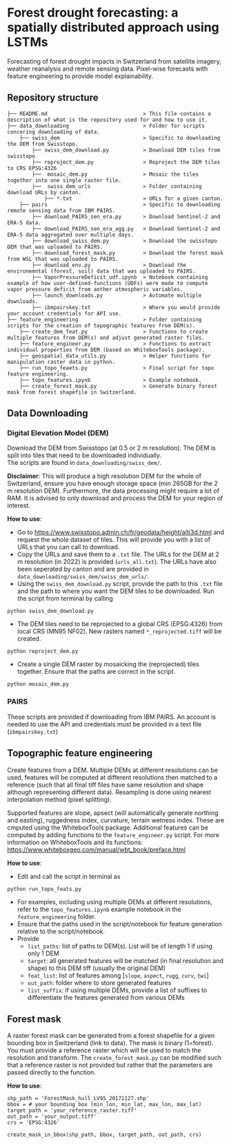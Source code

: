 # Forest drought forecasting: a spatially distributed approach using LSTMs
Forecasting of forest drought impacts in Switzerland from satellite imagery, weather reanalysis and remote sensing data. Pixel-wise forecasts with feature engineering to provide model explainability.

## Repository structure

```.
├── README.md                               > This file contains a description of what is the repository used for and how to use it.
├── data_downloading                        > Folder for scripts concering downloading of data.
    ├── swiss_dem                           > Specific to downloading the DEM from Swisstopo.
        ├── swiss_dem_download.py           > Download DEM tiles from swisstopo
        ├── reproject_dem.py                > Reproject the DEM tiles to CRS EPSG:4326
        ├──  mosaic_dem.py                  > Mosaic the tiles together into one single raster file.
        ├──  swiss_dem_urls                 > Folder containing download URLs by canton.
            ├── *.txt                       > URLs for a given canton.
    ├── pairs                               > Specific to downloading remote sensing data from IBM PAIRS.
        ├── download_PAIRS_sen_era.py       > Download Sentinel-2 and ERA-5 data. 
        ├── download_PAIRS_sen_era_agg.py   > Download Sentinel-2 and ERA-5 data aggregated over multiple days.
        ├── download_swiss_dem.py           > Download the swisstopo DEM that was uploaded to PAIRS.
        ├── download_forest_mask.py         > Download the forest mask from WSL that was uploaded to PAIRS.
        ├── download_env.py                 > Download the environemntal (forest, soil) data that was uploaded to PAIRS.
        ├── VaporPressureDeficit_udf.ipynb  > Notebook containing example of how user-defined-functions (UDFs) were made to compute vapor pressure deficit from aother atmospheric variables.
        ├── launch_downloads.py             > Automate multiple downloads.
        ├── ibmpairskey.txt                 > Where you would provide your account credentials for API use.
├── feature_engineering                     > Folder containing scripts for the creation of topographic features from DEM(s).
    ├── create_dem_feat.py                  > Functions to create multiple features from DEM(s) and adjust generated raster files.
    ├── feature_engineer.py                 > Functions to extract individual properties from DEM (based on WhiteboxTools package).
    ├── geospatial_data_utils.py            > Helper functions for manipulation raster data in python.
    ├── run_topo_feaets.py                  > Final script for topo feature engineering.
    ├── topo_features.ipynb                 > Example notebook. 
    ├── create_forest_mask.py               > Generate binary forest mask from forest shapefile in Switzerland.

```
    
## Data Downloading 
### Digital Elevation Model (DEM)

Download the DEM from Swisstopo (at 0.5 or 2 m resolution). The DEM is split into tiles that need to be downloaded individually.\
The scripts are found in `data_downloading/swiss_dem/`.

**Disclaimer**: This will produce a high resolution DEM for the whole of Switzerland, ensure you have enough storage space (min 265GB for the 2 m resolution DEM). Furthermore, the data processing might require a lot of RAM. It is advised to only download and process the DEM for your region of interest. 

**How to use**:
- Go to https://www.swisstopo.admin.ch/fr/geodata/height/alti3d.html and request the whole dataset of tiles. This will provide you with a list of URLs that you can call to download.
- Copy the URLs and save them to a `.txt` file. The URLs for the DEM at 2 m resolution (in 2022) is provided (`urls_all.txt`). The URLs have also been seperated by canton and are provided in `data_downloading/swiss_dem/swiss_dem_urls/`.
- Using the `swiss_dem_download.py` script, provide the path to this `.txt` file and the path to where you want the DEM tiles to be downloaded. Run the script from terminal by calling
```
python swiss_dem_download.py
```
- The DEM tiles need to be reprojected to a global CRS (EPSG:4326) from local CRS (MN95 NF02). New rasters named `*_reprojected.tiff` will be created. 
```
python reproject_dem.py
```
- Create a single DEM raster by mosaicking the (reprojected) tiles together. Ensure that the paths are correct in the script.
```
python mosaic_dem.py
```


### PAIRS
These scripts are provided if downloading from IBM PAIRS. An account is needed to use the API and credentials must be provided in a text file (`ibmpairskey.txt`)



## Topographic feature engineering

Create features from a DEM. Multiple DEMs at different resolutions can be used, features will be computed at different resolutions then matched to a reference (such that all final tiff files have same resolution and shape although representing different data). Resampling is done using nearest interpolation method (pixel splitting).

Supported features are slope, apsect (will automatically generate northing and easting), ruggedness index, curvature, terrain wetness index. These are cmputed using the WhiteboxTools package. Additional features can be computed by adding functions to the `feature_engineer.py` script. For more information on WhiteboxTools and its functions: https://www.whiteboxgeo.com/manual/wbt_book/preface.html

**How to use**:
- Edit and call the script in terminal as 
```
python run_topo_feats.py
```
- For examples, including using multiple DEMs at different resolutions, refer to the `topo_features.ipynb` example notebook in the `feature_engineering` folder.
- Ensure that the paths used in the script/notebook for feature generation relative to the script/notebook.
- Provide
  - `list_paths`: list of paths to DEM(s). List will be of length 1 if using only 1 DEM
  - `target`: all generated features will be matched (in final resolution and shape) to this DEM tiff (usually the original DEM)
  - `feat_list`: list of features among [`slope`, `aspect`, `rugg`, `curv`, `twi`]
  - `out_path`: folder where to store generated features
  - `list_suffix`: if using multiple DEMs, provide a list of suffixes to differentiate the features generated from various DEMs




## Forest mask

A raster forest mask can be generated from a forest shapefile for a given bounding box in Switzerland (link to data). The mask is binary (1=forest). \
You must provide a reference raster which will be used to match the resolution and transform. The `create_forest_mask.py` can be modified such that a reference raster is not provided but rather that the parameters are passed directly to the function.

**How to use**:
```
shp_path = 'ForestMask_hull_LV95_20171127.shp'
bbox = # your bounding box (min_lon, min_lat, max_lon, max_lat)
target_path = 'your_reference_raster.tiff'
out_path = 'your_output.tiff'
crs = 'EPSG:4326'

create_mask_in_bbox(shp_path, bbox, target_path, out_path, crs)
```


